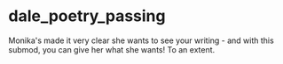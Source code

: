 # dale_poetry_passing
Monika's made it very clear she wants to see your writing - and with this submod, you can give her what she wants! To an extent.
